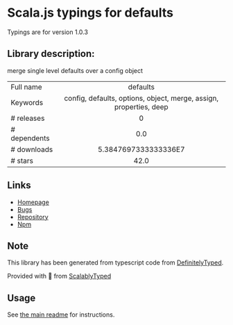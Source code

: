 
# Scala.js typings for defaults

Typings are for version 1.0.3

## Library description:
merge single level defaults over a config object

|                    |                 |
| ------------------ | :-------------: |
| Full name          | defaults |
| Keywords           | config, defaults, options, object, merge, assign, properties, deep |
| # releases         | 0 |
| # dependents       | 0.0 |
| # downloads        | 5.3847697333333336E7 |
| # stars            | 42.0 |

## Links
- [Homepage](https://github.com/sindresorhus/node-defaults#readme)
- [Bugs](https://github.com/sindresorhus/node-defaults/issues)
- [Repository](https://github.com/sindresorhus/node-defaults)
- [Npm](https://www.npmjs.com/package/defaults)
    


## Note
This library has been generated from typescript code from [DefinitelyTyped](https://definitelytyped.org).

Provided with :purple_heart: from [ScalablyTyped](https://github.com/oyvindberg/ScalablyTyped)

## Usage
See [the main readme](../../readme.md) for instructions.


